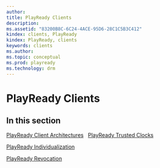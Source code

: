 ```yaml
---
author:
title: PlayReady Clients
description:
ms.assetid: "83200B8C-6C24-4ACE-95D6-28C1C5B3C412"
kindex: clients, PlayReady
kindex: PlayReady, clients
keywords: clients
ms.author:
ms.topic: conceptual
ms.prod: playready
ms.technology: drm
---
```



# PlayReady Clients



## In this section

[PlayReady Client Architectures](playready-client-architectures.md)
 
[PlayReady Trusted Clocks](trusted-clocks.md) 

[PlayReady Individualization](individualization.md) 

[PlayReady Revocation](revocation.md) 
